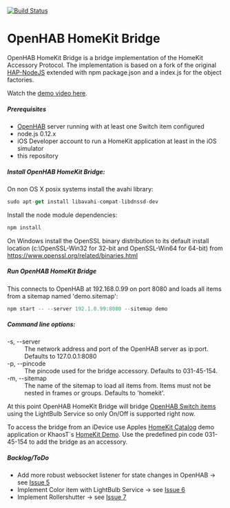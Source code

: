 [![Build Status](https://travis-ci.org/htreu/OpenHAB-HomeKit-Bridge.svg?branch=master)](https://travis-ci.org/htreu/OpenHAB-HomeKit-Bridge)

OpenHAB HomeKit Bridge
=============
OpenHAB HomeKit Bridge is a bridge implementation of the HomeKit Accessory Protocol.
The implementation is based on a fork of the original [HAP-NodeJS](https://github.com/KhaosT/HAP-NodeJS) extended with npm package.json and a index.js for the object factories.

Watch the [demo video here](https://youtu.be/QAbOHhjo05U).

##### Prerequisites
* [OpenHAB](http://www.openhab.org) server running with at least one Switch item configured
* node.js 0.12.x
* iOS Developer account to run a HomeKit application at least in the iOS simulator
* this repository

##### Install OpenHAB HomeKit Bridge:
On non OS X posix systems install the avahi library:
  ```js
  sudo apt-get install libavahi-compat-libdnssd-dev
  ```
Install the node module dependencies:
  ```js
  npm install
  ```
  
On Windows install the OpenSSL binary distribution to its default install location (c:\OpenSSL-Win32 for 32-bit and OpenSSL-Win64 for 64-bit) from https://www.openssl.org/related/binaries.html

##### Run OpenHAB HomeKit Bridge
This connects to OpenHAB at 192.168.0.99 on port 8080 and loads all items from a sitemap named 'demo.sitemap':
  ```js
  npm start -- --server 192.1.0.99:8080 --sitemap demo
  ```

##### Command line options:

<dl>
<dt>-s, --server</dt>
  <dd>The network address and port of the OpenHAB server as ip:port. Defaults to 127.0.0.1:8080</dd>
<dt>-p, --pincode</dt>
  <dd>The pincode used for the bridge accessory. Defaults to 031-45-154.</dd>
<dt>-m, --sitemap</dt>
  <dd>The name of the sitemap to load all items from. Items must not be nested in frames or groups. Defaults to 'homekit'.</dd>
</dl>

At this point OpenHAB HomeKit Bridge will bridge [OpenHAB Switch items](https://github.com/openhab/openhab/wiki/Explanation-of-items) using the LightBulb Service so only On/Off is supported right now.

To access the bridge from an iDevice use Apples [HomeKit Catalog](https://developer.apple.com/library/ios/samplecode/HomeKitCatalog/Introduction/Intro.html#//apple_ref/doc/uid/TP40015048) demo application or KhaosT´s [HomeKit Demo](https://github.com/KhaosT/HomeKit-Demo). Use the predefined pin code 031-45-154 to add the bridge as an accessory.

##### Backlog/ToDo
* Add more robust websocket listener for state changes in OpenHAB -> see [Issue 5](https://github.com/htreu/OpenHAB-HomeKit-Bridge/issues/5)
* Implement Color item with LightBulb Service -> see [Issue 6](https://github.com/htreu/OpenHAB-HomeKit-Bridge/issues/6)
* Implement Rollershutter -> see [Issue 7](https://github.com/htreu/OpenHAB-HomeKit-Bridge/issues/7)
